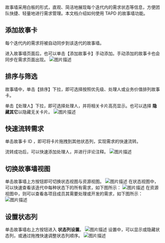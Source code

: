 故事墙采用白板的形式，直观、简洁地展现每个迭代内的需求状态等信息，方便团队快捷、轻量地进行需求管理。本文档介绍如何使用 TAPD 的故事墙功能。

 

## 添加故事卡

每个迭代内的需求将被自动同步到该迭代的故事墙。

进入故事墙页面后，也可以单击【添加故事卡】手动添加。手动添加的故事卡也会同步在需求页面出现。
![图片描述](https://main.qcloudimg.com/raw/604a01d155d3300ab4a06f77a56a8205.png)

 

## 排序与筛选

故事墙中，单击【排序】下拉，即可选择按照优先级、处理人或业务价值排列故事卡。

单击【处理人】下拉，即可选择处理人，并将相关卡片高亮显示。也可以选择 **隐藏其它**以隐藏无关卡片。
![图片描述](https://main.qcloudimg.com/raw/ceeb6247a6c1dbee481fa8b6a8e8b18a.png)

 

## 快速流转需求

单击故事卡 ID ，即可将卡片拖拽到其他状态列，实现需求的快速流转。

流转成功后，可以快速添加处理人，并进行评论注释。
![图片描述](https://main.qcloudimg.com/raw/3223bcc601ec552009c439d54973eafc.png)

 

## 切换故事墙视图

单击故事墙上方按钮即可切换状态视图与资源视图。
![图片描述](https://main.qcloudimg.com/raw/707ba5a017db8229b5e21b684cc930e2.png)
在状态视图中，可以快速查看该迭代中每种状态下的所有需求，如下图所示：
![图片描述](https://main.qcloudimg.com/raw/38a02e0323605dab282d53cd567bbc9f.png)
在资源视图中，则可以查看各项目成员其需要处理或开发的需求，如下图所示：
![图片描述](https://main.qcloudimg.com/raw/385751b3c84648ae75b9804fed46efb5.png)

 

## 设置状态列

单击故事墙右上方按钮进入 **状态列设置**。
![图片描述](https://main.qcloudimg.com/raw/51acc4da98eb265d229be9fdb1a1c367.png)
设置中，可以显示或隐藏状态列，或通过拖拽快速调整状态列顺序。
![图片描述](https://main.qcloudimg.com/raw/8526e1f7dfc9f4ac0a0e1dd9f8d72903.png)
